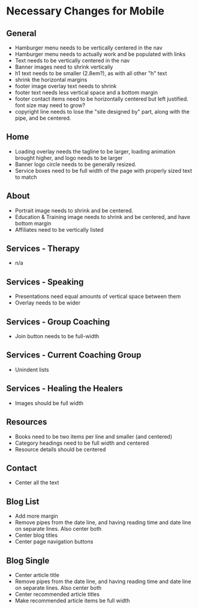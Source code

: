 # Necessary Changes for Mobile

## General

- Hamburger menu needs to be vertically centered in the nav
- Hamburger menu needs to actually work and be populated with links
- Text needs to be vertically centered in the nav
- Banner images need to shrink vertically
- h1 text needs to be smaller (2.8em?), as with all other "h" text
- shrink the horizontal margins
- footer image overlay text needs to shrink
- footer text needs less vertical space and a bottom margin
- footer contact items need to be horizontally centered but left justified. font size may need to grow?
- copyright line needs to lose the "site designed by" part, along with the pipe, and be centered.

## Home

- Loading overlay needs the tagline to be larger, loading animation brought higher, and logo needs to be larger
- Banner logo circle needs to be generally resized.
- Service boxes need to be full width of the page with properly sized text to match

## About

- Portrait image needs to shrink and be centered.
- Education & Training image needs to shrink and be centered, and have bottom margin
- Affiliates need to be vertically listed

## Services - Therapy

- n/a

## Services - Speaking

- Presentations need equal amounts of vertical space between them
- Overlay needs to be wider

## Services - Group Coaching

- Join button needs to be full-width

## Services - Current Coaching Group

- Unindent lists

## Services - Healing the Healers

- Images should be full width

## Resources

- Books need to be two items per line and smaller (and centered)
- Category headings need to be full width and centered
- Resource details should be centered

## Contact

- Center all the text

## Blog List

- Add more margin
- Remove pipes from the date line, and having reading time and date line on separate lines. Also center both
- Center blog titles
- Center page navigation buttons

## Blog Single

- Center article title
- Remove pipes from the date line, and having reading time and date line on separate lines. Also center both
- Center recommended article titles
- Make recommended article items be full width
